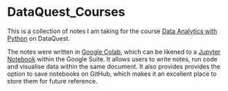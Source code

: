 # DataQuest_Courses

This is a collection of notes I am taking for the course [Data Analytics with Python](https://www.dataquest.io/path/data-analyst/) on DataQuest. 

The notes were written in [Google Colab](https://colab.research.google.com/notebooks/intro.ipynb), which can be likened to a [Jupyter Notebook](https://jupyter.org/) within the Google Suite. It allows users to write notes, run code and visualise data within the same document. It also provides provides the option to save notebooks on GitHub, which makes it an excellent place to store them for future reference.
